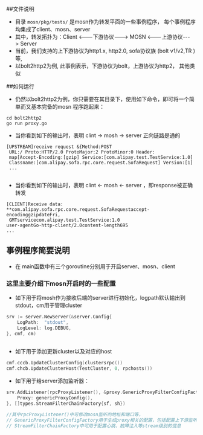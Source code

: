 ##文件说明

+ 目录 ``mosn/pkg/tests/`` 是mosn作为转发平面的一些事例程序，
每个事例程序均集成了client、mosn、server
+ 其中，转发拓扑为：Client <---下游协议---> MOSN <---上游协议---> Server
+ 当前，我们支持的上下游协议为http1.x, http2.0, sofa协议族 (bolt v1/v2,TR )等,
+ 以bolt2http2为例, 此事例表示，下游协议为bolt，上游协议为http2，
其他类似

##如何运行
+ 仍然以bolt2http2为例，你只需要在其目录下，使用如下命令，即可将一个简单而又基本完备的mosn
程序跑起来：

```
cd bolt2http2
go run proxy.go
```
+ 当你看到如下的输出时，表明 clint -> mosh -> server 正向链路是通的

```
[UPSTREAM]receive request &{Method:POST
 URL:/ Proto:HTTP/2.0 ProtoMajor:2 ProtoMinor:0 Header:
 map[Accept-Encoding:[gzip] Service:[com.alipay.test.TestService:1.0] 
 Classname:[com.alipay.sofa.rpc.core.request.SofaRequest] Version:[1] 
 ...
 
```
+ 当你看到如下的输出时，表明 clint <- mosh <- server ，即response被正确转发
```
[CLIENT]Receive data:
**com.alipay.sofa.rpc.core.request.SofaRequestaccept-encodinggzipdateFri,
 GMTservicecom.alipay.test.TestService:1.0
user-agentGo-http-client/2.0content-length695
...
```
## 事例程序简要说明

+ 在 main函数中有三个goroutine分别用于开启server、mosn、client

### 这里主要介绍下mosn开启时的一些配置

+ 如下用于将mosh作为接收后端的server进行初始化，logpath默认输出到stdout，cm用于管理cluster
```go
srv := server.NewServer(&server.Config{
    LogPath:  "stdout",
    LogLevel: log.DEBUG,
}, cmf, cm)
 
```
+ 如下用于添加更新cluster以及对应的host
```go
cmf.cccb.UpdateClusterConfig(clustersrpc())
cmf.chcb.UpdateClusterHost(TestCluster, 0, rpchosts())
```

+ 如下用于给server添加监听器：
```go
srv.AddListener(rpcProxyListener(), &proxy.GenericProxyFilterConfigFactory{
    Proxy: genericProxyConfig(),
}, []types.StreamFilterChainFactory{sf, sh})

//其中rpcProxyListener()中可修改mosn监听的地址和端口等，
// GenericProxyFilterConfigFactory用于生成proxy相关的配置，包括配置上下游监听协议、以及路由信息等，
// StreamFilterChainFactory中可用于配置心跳、故障注入等stream级别的信息
```
